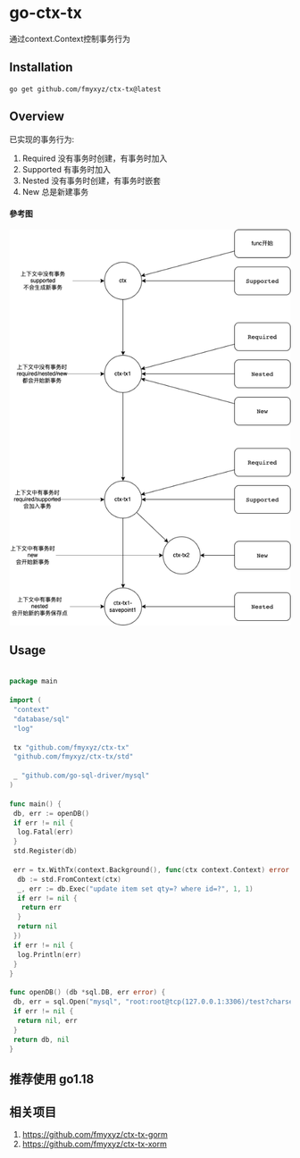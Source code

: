 # go-ctx-tx

通过context.Context控制事务行为

## Installation

    go get github.com/fmyxyz/ctx-tx@latest

## Overview

已实现的事务行为:

1. Required 没有事务时创建，有事务时加入
2. Supported 有事务时加入
3. Nested 没有事务时创建，有事务时嵌套
4. New 总是新建事务

#### 參考图

![參考图](./doc/ctx-tx-status.png)

## Usage

```go

package main

import (
 "context"
 "database/sql"
 "log"

 tx "github.com/fmyxyz/ctx-tx"
 "github.com/fmyxyz/ctx-tx/std"

 _ "github.com/go-sql-driver/mysql"
)

func main() {
 db, err := openDB()
 if err != nil {
  log.Fatal(err)
 }
 std.Register(db)

 err = tx.WithTx(context.Background(), func(ctx context.Context) error {
  db := std.FromContext(ctx)
  _, err := db.Exec("update item set qty=? where id=?", 1, 1)
  if err != nil {
   return err
  }
  return nil
 })
 if err != nil {
  log.Println(err)
 }
}

func openDB() (db *sql.DB, err error) {
 db, err = sql.Open("mysql", "root:root@tcp(127.0.0.1:3306)/test?charset=utf8mb4&parseTime=true&loc=Local")
 if err != nil {
  return nil, err
 }
 return db, nil
}

```

## 推荐使用 go1.18
## 相关项目
1. https://github.com/fmyxyz/ctx-tx-gorm
2. https://github.com/fmyxyz/ctx-tx-xorm
